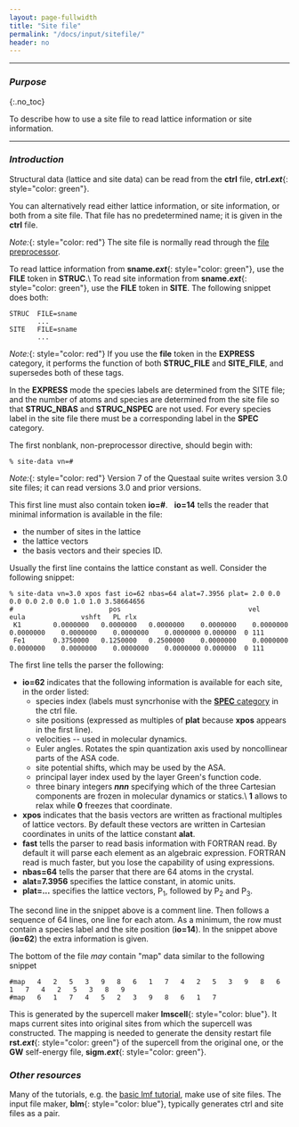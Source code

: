 ```yaml
---
layout: page-fullwidth
title: "Site file"
permalink: "/docs/input/sitefile/"
header: no
---
```

_____________________________________________________________

### _Purpose_
{:.no_toc}

To describe how to use a site file to read lattice information or site information.

_____________________________________________________________

### _Introduction_

Structural data (lattice and site data) can be read from the **ctrl** file,
**ctrl._ext_**{: style="color: green"}.

You can alternatively read either lattice information, or site information,
or both from a site file.  That file has no predetermined name; it is 
given in the **ctrl** file.

_Note:_{: style="color: red"} The site file is normally read
through the [file preprocessor](/docs/input/preprocessor/).


To read lattice information from **sname._ext_**{: style="color: green"},
use the **FILE** token in **STRUC**.\\
To read site information from **sname._ext_**{: style="color: green"},
use the **FILE** token in **SITE**.  The following snippet does both:

~~~
STRUC  FILE=sname
       ...
SITE   FILE=sname
       ...
~~~

_Note:_{: style="color: red"}
If you use the **file** token in the **EXPRESS** category, it performs the function
of both **STRUC_FILE** and **SITE_FILE**, and supersedes both of these tags.  

In the **EXPRESS** mode the species labels are determined from the SITE file;
and the number of atoms and species are determined from the site file
so that **STRUC_NBAS** and **STRUC_NSPEC** are not used.  For every species label
in the site file there must be a corresponding label in the **SPEC** category.

The first nonblank, non-preprocessor directive, should begin with:

~~~
% site-data vn=#
~~~

_Note:_{: style="color: red"} Version 7 of the Questaal suite writes version 3.0 site files; it can read
versions 3.0 and prior versions.

This first line must also contain token **io=#**. &nbsp; **io=14** tells the reader
that minimal information is available in the file: 

+ the number of sites in the lattice
+ the lattice vectors
+ the basis vectors and their species ID.

Usually the first line contains the lattice constant as well. Consider the following snippet:

~~~
% site-data vn=3.0 xpos fast io=62 nbas=64 alat=7.3956 plat= 2.0 0.0 0.0 0.0 2.0 0.0 1.0 1.0 3.58664656
#                        pos                                vel                     eula              vshft   PL rlx
 K1        0.0000000   0.0000000   0.0000000    0.0000000    0.0000000    0.0000000    0.0000000    0.0000000    0.0000000 0.000000  0 111
 Fe1       0.3750000   0.1250000   0.2500000    0.0000000    0.0000000    0.0000000    0.0000000    0.0000000    0.0000000 0.000000  0 111
~~~

The first line tells the parser the following:

+ **io=62** indicates that the following information is available for each site, in the order listed:
  + species index (labels must syncrhonise with the [**SPEC** category](/docs/input/inputfile/#table-of-contents) in the ctrl file.
  + site positions (expressed as multiples of **plat** because **xpos** appears in the first line).
  + velocities -- used in molecular dynamics.
  + Euler angles.  Rotates the spin quantization axis used by noncollinear parts of the ASA code.
  + site potential shifts, which may be used by the ASA.
  + principal layer index used by the layer Green's function code.
  + three binary integers **_nnn_** specifying which of the three Cartesian components are frozen
    in molecular dynamics or statics.\\
    **1** allows to relax while **0** freezes that coordinate.
+ **xpos** indicates that the basis vectors are written as fractional multiples of lattice vectors.
  By default these vectors are written in Cartesian coordinates in units of the lattice constant **alat**.
+ **fast** tells the parser to read basis information with FORTRAN read.  By default
  it will parse each element as an algebraic expression.  FORTRAN read is much faster, but you lose the capability of using expressions.
+ **nbas=64** tells the parser that there are 64 atoms in the crystal.
+ **alat=7.3956** specifies the lattice constant, in atomic units.
+ **plat=...** specifies the lattice vectors, P<sub>1</sub>, followed by P<sub>2</sub> and P<sub>3</sub>.

The second line in the snippet above is a comment line.  Then follows a sequence of 64 lines, one line for each atom.
As a minimum, the row must contain a species label and the site position (**io=14**).
In the snippet above (**io=62**) the extra information is given.

The bottom of the file _may_ contain "map" data similar to the following snippet

~~~
#map   4   2   5   3   9   8   6   1   7   4   2   5   3   9   8   6   1   7   4   2   5   3   8   9
#map   6   1   7   4   5   2   3   9   8   6   1   7
~~~

This is generated by the supercell maker **lmscell**{: style="color: blue"}.
It maps current sites into original sites from which the supercell was constructed.
The mapping is needed to generate the density restart file **rst._ext_**{: style="color: green"} of the supercell from the original one, or
the **GW** self-energy file, **sigm._ext_**{: style="color: green"}.

### _Other resources_

Many of the tutorials, e.g. the [basic lmf tutorial](/tutorial/lmf/lmf_tutorial/), make use of site files.
The input file maker, **blm**{: style="color: blue"}, typically generates ctrl and site files as a pair.
